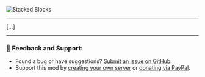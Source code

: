 ![Stacked Blocks](https://i.imgur.com/dL7bDOD.png)

***

[...]

***

### 📝 Feedback and Support:

- Found a bug or have suggestions? [Submit an issue on GitHub](https://github.com/axperty/stackedblocks-supplementaries/issues/new).
- Support this mod by [creating your own server](https://url-shortener.curseforge.com/RVyce) or [donating via PayPal](https://paypal.me/kevgelhorn).